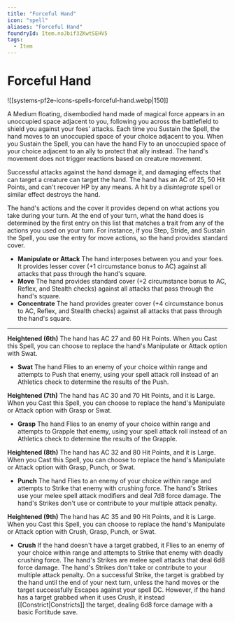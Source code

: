 ```yaml
---
title: "Forceful Hand"
icon: "spell"
aliases: "Forceful Hand"
foundryId: Item.noJbif3ZKwtSEHV5
tags:
  - Item
---
```


# Forceful Hand
![[systems-pf2e-icons-spells-forceful-hand.webp|150]]

A Medium floating, disembodied hand made of magical force appears in an unoccupied space adjacent to you, following you across the battlefield to shield you against your foes' attacks. Each time you Sustain the Spell, the hand moves to an unoccupied space of your choice adjacent to you. When you Sustain the Spell, you can have the hand Fly to an unoccupied space of your choice adjacent to an ally to protect that ally instead. The hand's movement does not trigger reactions based on creature movement.

Successful attacks against the hand damage it, and damaging effects that can target a creature can target the hand. The hand has an AC of 25, 50 Hit Points, and can't recover HP by any means. A hit by a _disintegrate_ spell or similar effect destroys the hand.

The hand's actions and the cover it provides depend on what actions you take during your turn. At the end of your turn, what the hand does is determined by the first entry on this list that matches a trait from any of the actions you used on your turn. For instance, if you Step, Stride, and Sustain the Spell, you use the entry for move actions, so the hand provides standard cover.

*   **Manipulate or Attack** The hand interposes between you and your foes. It provides lesser cover (+1 circumstance bonus to AC) against all attacks that pass through the hand's square.
*   **Move** The hand provides standard cover (+2 circumstance bonus to AC, Reflex, and Stealth checks) against all attacks that pass through the hand's square.
*   **Concentrate** The hand provides greater cover (+4 circumstance bonus to AC, Reflex, and Stealth checks) against all attacks that pass through the hand's square.

* * *

**Heightened (6th)** The hand has AC 27 and 60 Hit Points. When you Cast this Spell, you can choose to replace the hand's Manipulate or Attack option with Swat.

*   **Swat** The hand Flies to an enemy of your choice within range and attempts to Push that enemy, using your spell attack roll instead of an Athletics check to determine the results of the Push.

**Heightened (7th)** The hand has AC 30 and 70 Hit Points, and it is Large. When you Cast this Spell, you can choose to replace the hand's Manipulate or Attack option with Grasp or Swat.

*   **Grasp** The hand Flies to an enemy of your choice within range and attempts to Grapple that enemy, using your spell attack roll instead of an Athletics check to determine the results of the Grapple.

**Heightened (8th)** The hand has AC 32 and 80 Hit Points, and it is Large. When you Cast this Spell, you can choose to replace the hand's Manipulate or Attack option with Grasp, Punch, or Swat.

*   **Punch** The hand Flies to an enemy of your choice within range and attempts to Strike that enemy with crushing force. The hand's Strikes use your melee spell attack modifiers and deal 7d8 force damage. The hand's Strikes don't use or contribute to your multiple attack penalty.

**Heightened (9th)** The hand has AC 35 and 90 Hit Points, and it is Large. When you Cast this Spell, you can choose to replace the hand's Manipulate or Attack option with Crush, Grasp, Punch, or Swat.

*   **Crush** If the hand doesn't have a target grabbed, it Flies to an enemy of your choice within range and attempts to Strike that enemy with deadly crushing force. The hand's Strikes are melee spell attacks that deal 6d8 force damage. The hand's Strikes don't take or contribute to your multiple attack penalty. On a successful Strike, the target is grabbed by the hand until the end of your next turn, unless the hand moves or the target successfully Escapes against your spell DC. However, if the hand has a target grabbed when it uses Crush, it instead [[Constrict|Constricts]] the target, dealing 6d8 force damage with a basic Fortitude save.

